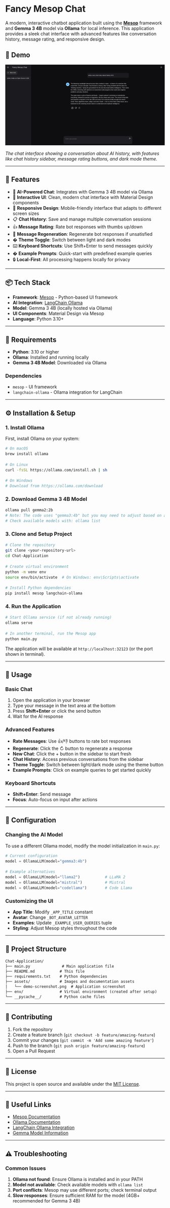 # Fancy Mesop Chat

A modern, interactive chatbot application built using the **[Mesop](https://mesop-dev.github.io/mesop/)** framework and **Gemma 3 4B** model via **Ollama** for local inference. This application provides a sleek chat interface with advanced features like conversation history, message rating, and responsive design.

## 📸 Demo

![Fancy Mesop Chat Interface](./assets/demo-screenshot.png)

*The chat interface showing a conversation about AI history, with features like chat history sidebar, message rating buttons, and dark mode theme.*

---

## 🚀 Features

- 🤖 **AI-Powered Chat**: Integrates with Gemma 3 4B model via Ollama
- 💬 **Interactive UI**: Clean, modern chat interface with Material Design components
- 📱 **Responsive Design**: Mobile-friendly interface that adapts to different screen sizes
- 📋 **Chat History**: Save and manage multiple conversation sessions
- 👍 **Message Rating**: Rate bot responses with thumbs up/down
- 🔄 **Message Regeneration**: Regenerate bot responses if unsatisfied
- � **Theme Toggle**: Switch between light and dark modes
- ⌨️ **Keyboard Shortcuts**: Use Shift+Enter to send messages quickly
- � **Example Prompts**: Quick-start with predefined example queries
- 🔒 **Local-First**: All processing happens locally for privacy

---

## 📦 Tech Stack

- **Framework**: [Mesop](https://mesop-dev.github.io/mesop/) - Python-based UI framework
- **AI Integration**: [LangChain Ollama](https://python.langchain.com/docs/integrations/llms/ollama)
- **Model**: Gemma 3 4B (locally hosted via Ollama)
- **UI Components**: Material Design via Mesop
- **Language**: Python 3.10+

---

## 🧰 Requirements

- **Python**: 3.10 or higher
- **Ollama**: Installed and running locally
- **Gemma 3 4B Model**: Downloaded via Ollama

### Dependencies
- `mesop` - UI framework
- `langchain-ollama` - Ollama integration for LangChain

---

## ⚙️ Installation & Setup

### 1. Install Ollama
First, install Ollama on your system:
```bash
# On macOS
brew install ollama

# On Linux
curl -fsSL https://ollama.com/install.sh | sh

# On Windows
# Download from https://ollama.com/download
```

### 2. Download Gemma 3 4B Model
```bash
ollama pull gemma2:2b
# Note: The code uses "gemma3:4b" but you may need to adjust based on available models
# Check available models with: ollama list
```

### 3. Clone and Setup Project
```bash
# Clone the repository
git clone <your-repository-url>
cd Chat-Application

# Create virtual environment
python -m venv env
source env/bin/activate  # On Windows: env\Scripts\activate

# Install Python dependencies
pip install mesop langchain-ollama
```

### 4. Run the Application
```bash
# Start Ollama service (if not already running)
ollama serve

# In another terminal, run the Mesop app
python main.py
```

The application will be available at `http://localhost:32123` (or the port shown in terminal).

---

## 🎯 Usage

### Basic Chat
1. Open the application in your browser
2. Type your message in the text area at the bottom
3. Press **Shift+Enter** or click the send button
4. Wait for the AI response

### Advanced Features
- **Rate Messages**: Use 👍/👎 buttons to rate bot responses
- **Regenerate**: Click the ↻ button to regenerate a response
- **New Chat**: Click the + button in the sidebar to start fresh
- **Chat History**: Access previous conversations from the sidebar
- **Theme Toggle**: Switch between light/dark mode using the theme button
- **Example Prompts**: Click on example queries to get started quickly

### Keyboard Shortcuts
- **Shift+Enter**: Send message
- **Focus**: Auto-focus on input after actions

---

## 🔧 Configuration

### Changing the AI Model
To use a different Ollama model, modify the model initialization in `main.py`:

```python
# Current configuration
model = OllamaLLM(model="gemma3:4b")

# Example alternatives
model = OllamaLLM(model="llama2")           # LLaMA 2
model = OllamaLLM(model="mistral")          # Mistral
model = OllamaLLM(model="codellama")        # Code Llama
```

### Customizing the UI
- **App Title**: Modify `_APP_TITLE` constant
- **Avatar**: Change `_BOT_AVATAR_LETTER` 
- **Examples**: Update `_EXAMPLE_USER_QUERIES` tuple
- **Styling**: Adjust Mesop styles throughout the code

---

## 📁 Project Structure

```
Chat-Application/
├── main.py              # Main application file
├── README.md           # This file
├── requirements.txt    # Python dependencies
├── assets/             # Images and documentation assets
│   └── demo-screenshot.png  # Application screenshot
├── env/                # Virtual environment (created after setup)
└── __pycache__/        # Python cache files
```

---

## 🤝 Contributing

1. Fork the repository
2. Create a feature branch (`git checkout -b feature/amazing-feature`)
3. Commit your changes (`git commit -m 'Add some amazing feature'`)
4. Push to the branch (`git push origin feature/amazing-feature`)
5. Open a Pull Request

---

## 📝 License

This project is open source and available under the [MIT License](LICENSE).

---

## 🔗 Useful Links

- [Mesop Documentation](https://mesop-dev.github.io/mesop/)
- [Ollama Documentation](https://ollama.com/)
- [LangChain Ollama Integration](https://python.langchain.com/docs/integrations/llms/ollama)
- [Gemma Model Information](https://ai.google.dev/gemma)

---

## ⚠️ Troubleshooting

### Common Issues

1. **Ollama not found**: Ensure Ollama is installed and in your PATH
2. **Model not available**: Check available models with `ollama list`
3. **Port conflicts**: Mesop may use different ports; check terminal output
4. **Slow responses**: Ensure sufficient RAM for the model (4GB+ recommended for Gemma 3 4B)
